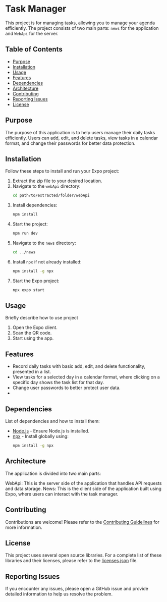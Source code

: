 # Task Manager
This project is for managing tasks, allowing you to manage your agenda efficiently. The project consists of two main parts: `news` for the application and `WebApi` for the server.

## Table of Contents
- [Purpose](#purpose)
- [Installation](#installation)
- [Usage](#usage)
- [Features](#features)
- [Dependencies](#dependencies)
- [Architecture](#architecture)
- [Contributing](#contributing)
- [Reporting Issues](#reporting-issues)
- [License](#license)

## Purpose

The purpose of this application is to help users manage their daily tasks efficiently. Users can add, edit, and delete tasks, view tasks in a calendar format, and change their passwords for better data protection.

## Installation

Follow these steps to install and run your Expo project:

1. Extract the zip file to your desired location.
2. Navigate to the `webApi` directory:
    ```sh
    cd path/to/extracted/folder/webApi
    ```
3. Install dependencies:
    ```sh
    npm install
    ```
4. Start the project:
    ```sh
    npm run dev
    ```
5. Navigate to the `news` directory:
    ```sh
    cd ../news
    ```
6. Install `npx` if not already installed:
    ```sh
    npm install -g npx
    ```
7. Start the Expo project:
    ```sh
    npx expo start
    ```

## Usage

Briefly describe how to use project
1. Open the Expo client.
2. Scan the QR code.
3. Start using the app.

## Features

- Record daily tasks with basic add, edit, and delete functionality, presented in a list.
- View tasks for a selected day in a calendar format, where clicking on a specific day shows the task list for that day.
- Change user passwords to better protect user data.
- 

## Dependencies

List of dependencies and how to install them:
- [Node.js](https://nodejs.org/en/download/) - Ensure Node.js is installed.
- [npx](https://www.npmjs.com/package/npx) - Install globally using:
  ```sh
  npm install -g npx

## Architecture
The application is divided into two main parts:

WebApi: This is the server side of the application that handles API requests and data storage.
News: This is the client side of the application built using Expo, where users can interact with the task manager.


## Contributing

Contributions are welcome! Please refer to the [Contributing Guidelines](CONTRIBUTING.md) for more information.

## License
This project uses several open source libraries. For a complete list of these libraries and their licenses, please refer to the [licenses.json](../news/licenses.json) file.

## Reporting Issues
If you encounter any issues, please open a GitHub issue and provide detailed information to help us resolve the problem.